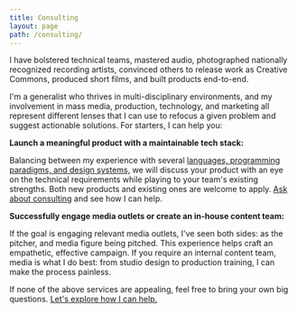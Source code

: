 ```yaml
---
title: Consulting
layout: page
path: /consulting/
---
```

I have bolstered technical teams, mastered audio, photographed nationally
recognized recording artists, convinced others to release work as Creative
Commons, produced short films, and built products end-to-end.

I'm a generalist who thrives in multi-disciplinary environments, and my
involvement in mass media, production, technology, and marketing all represent different
lenses that I can use to refocus a given problem and suggest actionable solutions.
For starters, I can help you:

**Launch a meaningful product with a maintainable tech stack:**

Balancing between my experience with several
[languages, programming paradigms, and design systems,](/about/) we will
discuss your product with an eye on the technical requirements while playing to
your team's existing strengths. Both new products and existing ones are welcome
to apply. [Ask about consulting](http://uptime.ventures) and see how I can help.

**Successfully engage media outlets or create an in-house content team:**

If the goal is engaging relevant media outlets, I've seen both sides: as the
pitcher, and media figure being pitched. This experience helps craft an
empathetic, effective campaign. If you require an internal content team, media
is what I do best: from studio design to production training, I can make the
process painless.

If none of the above services are appealing, feel free to bring your own big
questions. [Let's explore how I can help.](http://uptime.ventures)
